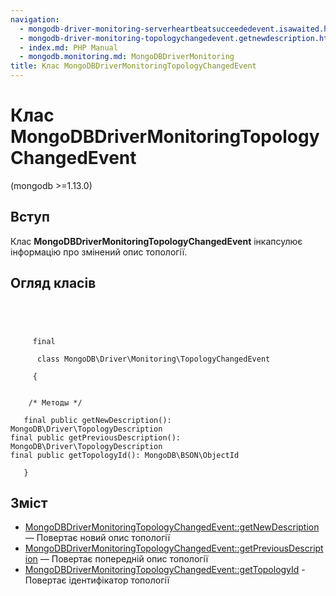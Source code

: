 ```yaml
---
navigation:
  - mongodb-driver-monitoring-serverheartbeatsucceededevent.isawaited.html: '« MongoDBDriverMonitoringServerHeartbeatSucceededEvent::isAwaited'
  - mongodb-driver-monitoring-topologychangedevent.getnewdescription.html: 'MongoDBDriverMonitoringTopologyChangedEvent::getNewDescription »'
  - index.md: PHP Manual
  - mongodb.monitoring.md: MongoDBDriverMonitoring
title: Клас MongoDBDriverMonitoringTopologyChangedEvent
---
```

# Клас MongoDBDriverMonitoringTopologyChangedEvent

(mongodb >=1.13.0)

## Вступ

Клас **MongoDBDriverMonitoringTopologyChangedEvent** інкапсулює інформацію про змінений опис топології.

## Огляд класів

```classsynopsis


    
    
     final
     
      class MongoDB\Driver\Monitoring\TopologyChangedEvent
     
     {
    

    /* Методы */
    
   final public getNewDescription(): MongoDB\Driver\TopologyDescription
final public getPreviousDescription(): MongoDB\Driver\TopologyDescription
final public getTopologyId(): MongoDB\BSON\ObjectId

   }
```

## Зміст

-   [MongoDBDriverMonitoringTopologyChangedEvent::getNewDescription](mongodb-driver-monitoring-topologychangedevent.getnewdescription.html) — Повертає новий опис топології
-   [MongoDBDriverMonitoringTopologyChangedEvent::getPreviousDescription](mongodb-driver-monitoring-topologychangedevent.getpreviousdescription.html) — Повертає попередній опис топології
-   [MongoDBDriverMonitoringTopologyChangedEvent::getTopologyId](mongodb-driver-monitoring-topologychangedevent.gettopologyid.html) - Повертає ідентифікатор топології
